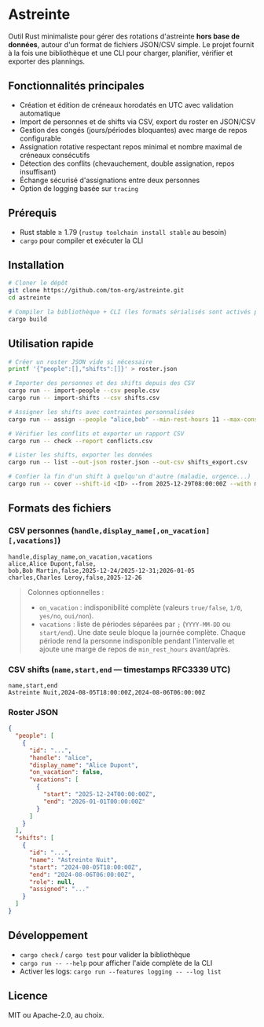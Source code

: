 # Astreinte

Outil Rust minimaliste pour gérer des rotations d'astreinte **hors base de données**, autour d'un format de fichiers JSON/CSV simple. Le projet fournit à la fois une bibliothèque et une CLI pour charger, planifier, vérifier et exporter des plannings.

## Fonctionnalités principales
- Création et édition de créneaux horodatés en UTC avec validation automatique
- Import de personnes et de shifts via CSV, export du roster en JSON/CSV
- Gestion des congés (jours/périodes bloquantes) avec marge de repos configurable
- Assignation rotative respectant repos minimal et nombre maximal de créneaux consécutifs
- Détection des conflits (chevauchement, double assignation, repos insuffisant)
- Échange sécurisé d'assignations entre deux personnes
- Option de logging basée sur `tracing`

## Prérequis
- Rust stable ≥ 1.79 (`rustup toolchain install stable` au besoin)
- `cargo` pour compiler et exécuter la CLI

## Installation
```sh
# Cloner le dépôt
git clone https://github.com/ton-org/astreinte.git
cd astreinte

# Compiler la bibliothèque + CLI (les formats sérialisés sont activés par défaut)
cargo build
```

## Utilisation rapide
```sh
# Créer un roster JSON vide si nécessaire
printf '{"people":[],"shifts":[]}' > roster.json

# Importer des personnes et des shifts depuis des CSV
cargo run -- import-people --csv people.csv
cargo run -- import-shifts --csv shifts.csv

# Assigner les shifts avec contraintes personnalisées
cargo run -- assign --people "alice,bob" --min-rest-hours 11 --max-consecutive-shifts 3

# Vérifier les conflits et exporter un rapport CSV
cargo run -- check --report conflicts.csv

# Lister les shifts, exporter les données
cargo run -- list --out-json roster.json --out-csv shifts_export.csv

# Confier la fin d'un shift à quelqu'un d'autre (maladie, urgence...)
cargo run -- cover --shift-id <ID> --from 2025-12-29T08:00:00Z --with maxime
```

## Formats des fichiers
### CSV personnes (`handle,display_name[,on_vacation][,vacations]`)
```csv
handle,display_name,on_vacation,vacations
alice,Alice Dupont,false,
bob,Bob Martin,false,2025-12-24/2025-12-31;2026-01-05
charles,Charles Leroy,false,2025-12-26
```

> Colonnes optionnelles :
> - `on_vacation` : indisponibilité complète (valeurs `true/false`, `1/0`, `yes/no`, `oui/non`).
> - `vacations` : liste de périodes séparées par `;` (`YYYY-MM-DD` ou `start/end`). Une date seule bloque la journée complète.
>   Chaque période rend la personne indisponible pendant l'intervalle et ajoute une marge de repos de `min_rest_hours` avant/après.

### CSV shifts (`name,start,end` — timestamps RFC3339 UTC)
```csv
name,start,end
Astreinte Nuit,2024-08-05T18:00:00Z,2024-08-06T06:00:00Z
```

### Roster JSON
```json
{
  "people": [
    {
      "id": "...",
      "handle": "alice",
      "display_name": "Alice Dupont",
      "on_vacation": false,
      "vacations": [
        {
          "start": "2025-12-24T00:00:00Z",
          "end": "2026-01-01T00:00:00Z"
        }
      ]
    }
  ],
  "shifts": [
    {
      "id": "...",
      "name": "Astreinte Nuit",
      "start": "2024-08-05T18:00:00Z",
      "end": "2024-08-06T06:00:00Z",
      "role": null,
      "assigned": "..."
    }
  ]
}
```

## Développement
- `cargo check` / `cargo test` pour valider la bibliothèque
- `cargo run -- --help` pour afficher l'aide complète de la CLI
- Activer les logs: `cargo run --features logging -- --log list`

## Licence
MIT ou Apache-2.0, au choix.
